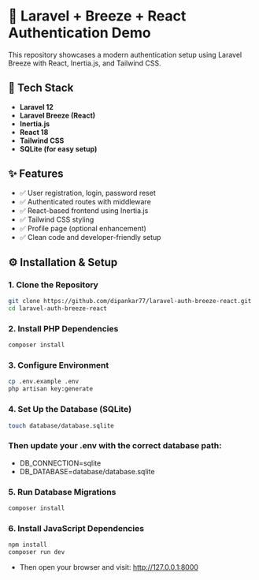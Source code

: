 # 🔐 Laravel + Breeze + React Authentication Demo

This repository showcases a modern authentication setup using Laravel Breeze with React, Inertia.js, and Tailwind CSS.

## 🚀 Tech Stack

- **Laravel 12**
- **Laravel Breeze (React)**
- **Inertia.js**
- **React 18**
- **Tailwind CSS**
- **SQLite (for easy setup)**

## ✨ Features

- ✅ User registration, login, password reset
- ✅ Authenticated routes with middleware
- ✅ React-based frontend using Inertia.js
- ✅ Tailwind CSS styling
- ✅ Profile page (optional enhancement)
- ✅ Clean code and developer-friendly setup

## ⚙️ Installation & Setup

### 1. Clone the Repository
```bash
git clone https://github.com/dipankar77/laravel-auth-breeze-react.git
cd laravel-auth-breeze-react
```

### 2. Install PHP Dependencies
```bash
composer install
```

### 3. Configure Environment
```bash
cp .env.example .env
php artisan key:generate
```

### 4. Set Up the Database (SQLite)
```bash
touch database/database.sqlite
```
### Then update your .env with the correct database path:
- DB_CONNECTION=sqlite
- DB_DATABASE=database/database.sqlite

### 5. Run Database Migrations
```bash
composer install
```

### 6. Install JavaScript Dependencies
```bash
npm install
composer run dev
```

- Then open your browser and visit: http://127.0.0.1:8000
